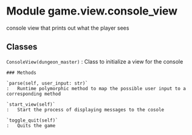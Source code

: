 Module game.view.console_view
=============================
console view that prints out what the player sees

Classes
-------

`ConsoleView(dungeon_master)`
:   Class to initialize a view for the console

    ### Methods

    `parse(self, user_input: str)`
    :   Runtime polymorphic method to map the possible user input to a corresponding method

    `start_view(self)`
    :   Start the process of displaying messages to the cosole

    `toggle_quit(self)`
    :   Quits the game